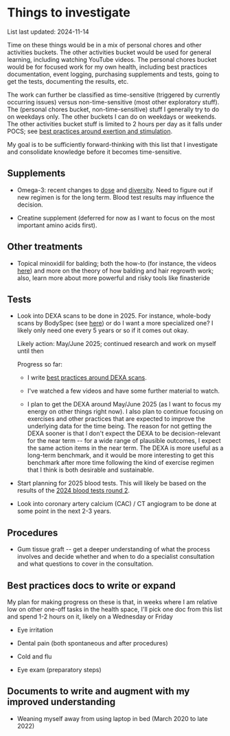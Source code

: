 # Things to investigate

List last updated: 2024-11-14

Time on these things would be in a mix of personal chores and other
activities buckets. The other activities bucket would be used for
general learning, including watching YouTube videos. The personal
chores bucket would be for focused work for my own health, including
best practices documentation, event logging, purchasing supplements
and tests, going to get the tests, documenting the results, etc.

The work can further be classified as time-sensitive (triggered by
currently occurring issues) versus non-time-sensitive (most other
exploratory stuff). The (personal chores bucket, non-time-sensitive)
stuff I generally try to do on weekdays only. The other buckets I can
do on weekdays or weekends. The other activities bucket stuff is
limited to 2 hours per day as it falls under POCS; see [best practices
around exertion and
stimulation](../best-practices/best-practices-around-exertion-and-stimulation.md).

My goal is to be sufficiently forward-thinking with this list that I
investigate and consolidate knowledge before it becomes
time-sensitive.

## Supplements

* Omega-3: recent changes to
  [dose](../events/2024/2024-09-25-decision-to-increase-omega-3-supplement-daily-dose.md)
  and
  [diversity](../events/2024/2024-09-28-decision-to-experimentally-add-another-omega-3-supplement.md). Need
  to figure out if new regimen is for the long term. Blood test
  results may influence the decision.

* Creatine supplement (deferred for now as I want to focus on the most
  important amino acids first).

## Other treatments

* Topical minoxidil for balding; both the how-to (for instance, the
  videos
  [here](https://www.youtube.com/results?search_query=how+to+use+minoxidil))
  and more on the theory of how balding and hair regrowth work; also,
  learn more about more powerful and risky tools like finasteride

## Tests

* Look into DEXA scans to be done in 2025. For instance, whole-body
  scans by BodySpec (see
  [here](https://www.bodyspec.com/blog/post/dexa_faq)) or do I want a
  more specialized one? I likely only need one every 5 years or so if
  it comes out okay.

  Likely action: May/June 2025; continued research and work on myself
  until then

  Progress so far:

  * I write [best practices around DEXA
    scans](../best-practices/best-practices-around-dexa-scans.md).

  * I've watched a few videos and have some further material to watch.

  * I plan to get the DEXA around May/June 2025 (as I want to focus my
    energy on other things right now). I also plan to continue
    focusing on exercises and other practices that are expected to
    improve the underlying data for the time being. The reason for not
    getting the DEXA sooner is that I don't expect the DEXA to be
    decision-relevant for the near term -- for a wide range of
    plausible outcomes, I expect the same action items in the near
    term. The DEXA is more useful as a long-term benchmark, and it
    would be more interesting to get this benchmark after more time
    following the kind of exercise regimen that I think is both
    desirable and sustainable.

* Start planning for 2025 blood tests. This will likely be based on
  the results of the [2024 blood tests round
  2](../events/2024/2024-blood-test-plans-round-2.md).

* Look into coronary artery calcium (CAC) / CT angiogram to be done at
  some point in the next 2-3 years.

## Procedures

* Gum tissue graft -- get a deeper understanding of what the process
  involves and decide whether and when to do a specialist consultation
  and what questions to cover in the consultation.

## Best practices docs to write or expand

My plan for making progress on these is that, in weeks where I am
relative low on other one-off tasks in the health space, I'll pick one
doc from this list and spend 1-2 hours on it, likely on a Wednesday or
Friday

* Eye irritation

* Dental pain (both spontaneous and after procedures)

* Cold and flu

* Eye exam (preparatory steps)

## Documents to write and augment with my improved understanding

* Weaning myself away from using laptop in bed (March 2020 to late 2022)
